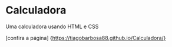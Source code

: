 # Calculadora
Uma calculadora usando HTML e CSS


[confira a página] {https://tiagobarbosa88.github.io/Calculadora/}
